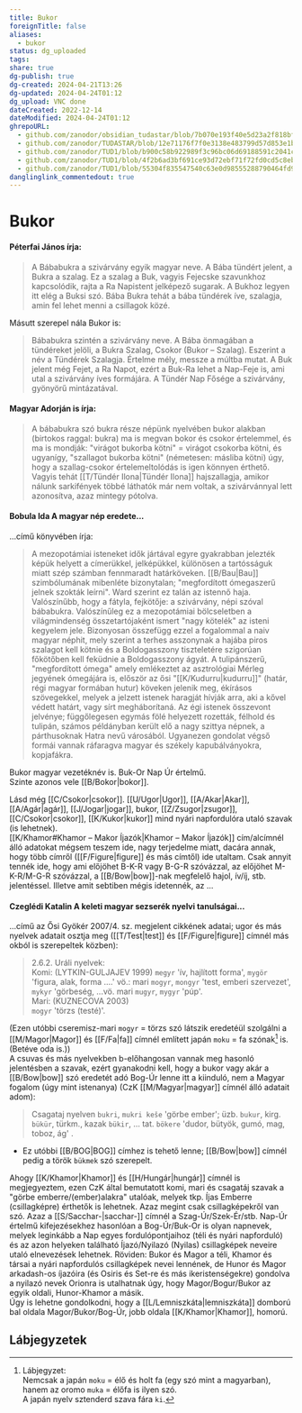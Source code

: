 ```yaml
---
title: Bukor
foreignTitle: false
aliases:
  - bukor
status: dg_uploaded
tags: 
share: true
dg-publish: true
dg-created: 2024-04-21T13:26
dg-updated: 2024-04-24T01:12
dg_upload: VNC done
dateCreated: 2022-12-14
dateModified: 2024-04-24T01:12
ghrepoURL:
  - github.com/zanodor/obsidian_tudastar/blob/7b070e193f40e5d23a2f818bf803593fb05aaed9/B/Bukor.md
  - github.com/zanodor/TUDASTAR/blob/12e71176f7f0e3138e483799d57d853e1bed8a4e/B/Bukor.md
  - github.com/zanodor/TUD1/blob/b900c58b922989f3c96bc06d69188591c2041c82/B/Bukor.md
  - github.com/zanodor/TUD1/blob/4f2b6ad3bf691ce93d72ebf71f72fd0cd5c8eb69/B/Bukor.md
  - github.com/zanodor/TUD1/blob/55304f835547540c63e0d98555288790464fd9e2/B/Bukor.md
danglinglink_commentedout: true
---
```


# Bukor

#### Péterfai János írja:

> A Bábabukra a szivárvány egyik magyar neve. A Bába tündért jelent, a Bukra a szalag. Ez a szalag a Buk, vagyis Fejecske szavunkhoz kapcsolódik, rajta a Ra Napistent jelképező sugarak. A Bukhoz legyen itt elég a Buksi szó. Bába Bukra tehát a bába tündérek íve, szalagja, amin fel lehet menni a csillagok közé.  

Másutt szerepel nála Bukor is:  
> Bábabukra szintén a szivárvány neve. A Bába önmagában a tündéreket jelöli, a Bukra Szalag, Csokor (Bukor – Szalag). Eszerint a név a Tündérek Szalagja. Értelme mély, messze a múltba mutat. A Buk jelent még Fejet, a Ra Napot, ezért a Buk-Ra lehet a Nap-Feje is, ami utal a szivárvány íves formájára. A Tündér Nap Fősége a szivárvány, gyönyörű mintázatával.  

#### Magyar Adorján is írja:  

> A bábabukra szó bukra része népünk nyelvében bukor alakban (birtokos raggal: bukra) ma is megvan bokor és csokor értelemmel, és ma is mondják: "virágot bukorba kötni" = virágot csokorba kötni, és ugyanígy, "szallagot bukorba kötni" (németesen: másliba kötni) úgy, hogy a szallag-csokor értelemeltolódás is igen könnyen érthető. Vagyis tehát [[T/Tündér Ilona\|Tündér Ilona]] hajszallagja, amikor nálunk sarkifények többé láthatók már nem voltak, a szivárvánnyal lett azonosítva, azaz mintegy pótolva.  

  

#### Bobula Ida A magyar nép eredete...

...című könyvében írja:  
> A mezopotámiai isteneket idők jártával egyre gyakrabban jelezték képük helyett a címerükkel, jelképükkel, különösen a tartósságuk miatt szép számban fennmaradt határköveken. [[B/Bau\|Bau]] szimbólumának mibenléte bizonytalan; "megfordított ómegaszerű jelnek szokták leírni". Ward szerint ez talán az istennő haja. Valószínűbb, hogy a fátyla, fejkötője: a szivárvány, népi szóval bábabukra. Valószínűleg ez a mezopotámiai bölcseletben a világmindenség összetartójaként ismert "nagy kötelék" az isteni kegyelem jele. Bizonyosan összefügg ezzel a fogalommal a naiv magyar néphit, mely szerint a terhes asszonynak a hajába piros szalagot kell kötnie és a Boldogasszony tiszteletére szigorúan főkötőben kell feküdnie a Boldogasszony ágyát. A tulipánszerű, "megfordított ómega" amely emlékeztet az asztrológiai Mérleg jegyének ómegájára is, először az ősi "[[K/Kudurru\|kudurru]]" (határ, régi magyar formában hutur) köveken jelenik meg, ékírásos szövegekkel, melyek a jelzett istenek haragját hívják arra, aki a kővel védett határt, vagy sírt megháborítaná. Az égi istenek összevont jelvénye; függőlegesen egymás fölé helyezett rozetták, félhold és tulipán, számos példányban került elő a nagy szittya népnek, a párthusoknak Hatra nevű városából. Ugyanezen gondolat végső formái vannak ráfaragva magyar és székely kapubálványokra, kopjafákra.  

Bukor magyar vezetéknév is. Buk-Or Nap Úr értelmű.  
Szinte azonos vele [[B/Bokor\|bokor]].  

Lásd még [[C/Csokor\|csokor]]. [[U/Ugor\|Ugor]], [[A/Akar\|Akar]], [[A/Agár\|agár]], [[J/Jogar\|jogar]], bukor, [[Z/Zsugor\|zsugor]], [[C/Csokor\|csokor]], [[K/Kukor\|kukor]] mind nyári napfordulóra utaló szavak (is lehetnek).  
[[K/Khamor#Khamor – Makor Íjazók\|Khamor – Makor Íjazók]] cím/alcímnél álló adatokat mégsem teszem ide, nagy terjedelme miatt, dacára annak, hogy több címről ([[F/Figure\|figure]] és más címtől) ide utaltam. Csak annyit tennék ide, hogy ami előjöhet B-K-R vagy B-G-R szóvázzal, az előjöhet M-K-R/M-G-R szóvázzal, a [[B/Bow\|bow]]-nak megfelelő hajol, ív/íj, stb. jelentéssel. Illetve amit sebtiben mégis idetennék, az ...

#### Czeglédi Katalin A keleti magyar sezserék nyelvi tanulságai...

...című az Ősi Gyökér 2007/4. sz. megjelent cikkének adatai; ugor és más nyelvek adatait osztja meg ([[T/Test\|test]] és [[F/Figure\|figure]] címnél más okból is szerepeltek közben):  
> 2.6.2. Uráli nyelvek:  
> Komi: (LYTKIN-GULJAJEV 1999) `megyr` 'ív, hajlított forma', `mygör` 'figura, alak, forma ....' vö.: mari `mogyr`, `mongyr` 'test, emberi szervezet', `mykyr` 'görbeség, ...vö. mari `mugyr`, `mygyr` 'púp'.  
> Mari: (KUZNECOVA 2003)  
> `mogyr` 'törzs (testé)'.

(Ezen utóbbi cseremisz-mari `mogyr` = törzs szó látszik eredetéül szolgálni a [[M/Magor\|Magor]] és [[F/Fa\|fa]] címnél említett japán `moku` = fa szónak[^1] is. (Betéve oda is.))  
A csuvas és más nyelvekben b-előhangosan vannak meg hasonló jelentésben a szavak, ezért gyanakodni kell, hogy a bukor vagy akár a [[B/Bow\|bow]] szó eredetét adó Bog-Úr lenne itt a kiinduló, nem a Magyar fogalom (úgy mint istenanya) (CzK [[M/Magyar\|magyar]] címnél álló adatait adom):  
> Csagataj nyelven `bukri`, `mukri keše` 'görbe ember'; üzb. `bukur`, kirg. `bükür`, türkm., kazak `bükir`, ... tat. `bökere` 'dudor, bütyök, gumó, mag, toboz, ág' .  
- Ez utóbbi [[B/BOG\|BOG]] címhez is tehető lenne; [[B/Bow\|bow]] címnél pedig a török `bükmek` szó szerepelt.  

Ahogy [[K/Khamor\|Khamor]] és [[H/Hungár\|hungár]] címnél is megjegyeztem, ezen CzK által bemutatott komi, mari és csagatáj szavak a "görbe emberre/(ember)alakra" utalóak, melyek tkp. Íjas Emberre (csillagképre) érthetők is lehetnek. Azaz megint csak csillagképekről van szó. Azaz a [[S/Sacchar-\|sacchar-]] címnél a Szag-Úr/Szek-Ér/stb. Nap-Úr értelmű kifejezésekhez hasonlóan a Bog-Úr/Buk-Or is olyan napnevek, melyek leginkább a Nap egyes fordulópontjaihoz (téli és nyári napforduló) és az azon helyeken található Íjazó/Nyilazó (Nyilas) csillagképek neveire utaló elnevezések lehetnek. Röviden: Bukor és Magor a téli, Khamor és társai a nyári napfordulós csillagképek nevei lennének, de Hunor és Magor arkadash-os íjazóira (és Osiris és Set-re és más ikeristenségekre) gondolva a nyilazó nevek Orionra is utalhatnak úgy, hogy Magor/Bogur/Bukor az egyik oldali, Hunor-Khamor a másik.  
Úgy is lehetne gondolkodni, hogy a [[L/Lemniszkáta\|lemniszkáta]] domború bal oldala Magor/Bukor/Bog-Úr, jobb oldala [[K/Khamor\|Khamor]], homorú.  

## Lábjegyzetek

[^1]: Lábjegyzet:  
Nemcsak a japán `moku` = élő és holt fa (egy szó mint a magyarban), hanem az oromo `muka` = élőfa is ilyen szó.  
A japán nyelv sztenderd szava fára `ki`.  